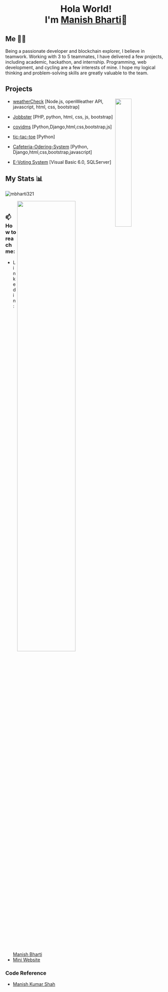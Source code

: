 <!--
**mbharti321/mbharti321** is a ✨ _special_ ✨ repository because its `README.md` (this file) appears on your GitHub profile.

Here are some ideas to get you started:

- 🔭 I’m currently working on ...
- 🌱 I’m currently learning ...
- 👯 I’m looking to collaborate on ...
- 🤔 I’m looking for help with ...
- 💬 Ask me about ...
- 📫 How to reach me: ...
- 😄 Pronouns: ...
- ⚡ Fun fact: ...
-->

<h1 align="center"> Hola World! <br>I'm <a href = "https://www.google.com/search?q=mbharti321">Manish Bharti</a>👋 </h1>



## Me 👨‍💻 
Being a passionate developer and blockchain explorer, I believe in teamwork. Working with 3 to 5 teammates, I have delivered a few projects, including academic, hackathon, and internship. Programming, web development, and cycling are a few interests of mine. I hope my logical thinking and problem-solving skills are greatly valuable to the team.


## Projects 
<img align="right" src="https://github.com/mbharti321/mbharti321/blob/main/coding-freak.gif" width="32%"/>


- [weatherCheck](https://github.com/mbharti321/weatherCheck)
    [Node.js, openWeather API, javascript, html, css, bootstrap]
- [Jobbster](https://github.com/mbharti321/Jobbster)
    [PHP, python, html, css, js, bootstrap]
    
    
- [covidms](https://github.com/mbharti321/covidms)  [Python,Django,html,css,bootstrap,js]
- [tic-tac-toe](https://github.com/mbharti321/tic-tac-toe) 
    [Python]        
- [Cafeteria-Odering-System](https://github.com/mbharti321/Cafeteria-Odering-System)
    [Python, Django,html,css,bootstrap,javascript]
  
- [E-Voting System](https://github.com/mbharti321/EVoting-System)
    [Visual Basic 6.0, SQLServer]


## My Stats 📊 
<img src="https://komarev.com/ghpvc/?username=mbharti321" alt="mbharti321" />
<!-- ![](https://komarev.com/ghpvc/?username=mbharti321&color=green) -->

<img align="right" src="https://github-readme-stats.vercel.app/api?username=mbharti321&&show_icons=true&title_color=26FF00&icon_color=2551E6&text_color=ffffff&bg_color=000000" width="60%"/><br>

### 📫 How to reach me: 

- Linkedin: <a href="https://www.linkedin.com/in/manish-bharti/">Manish Bharti</a>
- [Mini Website](https://flowcv.me/manishbharti)


### Code Reference
- [Manish Kumar Shah](https://github.com/ManishShah120)
